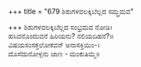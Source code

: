 +++
title = "679 ಶಿಶುಗಳವಲಕ್ಕಿಬೆಲ್ಲದ ಸಮ್ಭ್ರಮವ"

+++
ಶಿಶುಗಳವಲಕ್ಕಿಬೆಲ್ಲದ ಸಂಭ್ರಮವ ನೋಡಿ।  
ಹಸಿವನೊಂದುವನೆ ಹಿರಿಯನು? ನಲಿಯದಿಹನೆ?॥  
ವಿಷಯಸಂಸಕ್ತಲೋಕವನ್ ಅನಾಸಕ್ತಿಯಿಂ-।  
ದೊಸೆದುನೋಳ್ಪನು ಜಾಣ - ಮಂಕುತಿಮ್ಮ॥  
